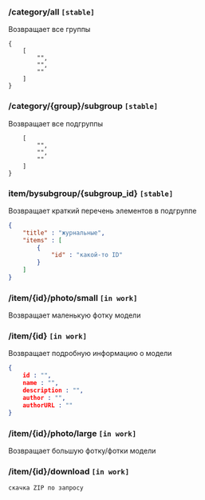 ### /category/all `[stable]`
Возвращает все группы
``` 
{
    [
        "",
        "",
        ""
    ]
}
```

### /category/{group}/subgroup `[stable]`

Возвращает все подгруппы
```json{
    [
        "",
        "",
        ""
    ]
}
```

### item/bysubgroup/{subgroup_id} `[stable]`
Возвращает краткий перечень элементов в подгруппе
```json
{
    "title" : "журнальные",
    "items" : [
        {
            "id" : "какой-то ID"
        }
    ]
}
```

### /item/{id}/photo/small `[in work]`
Возвращает маленькую фотку модели

### /item/{id} `[in work]`
Возвращает подробную информацию о модели

``` json
{
    id : "",
    name : "",
    description : "",
    author : "",
    authorURL : ""
}
```

### /item/{id}/photo/large `[in work]`
Возвращает большую фотку/фотки модели

### /item/{id}/download `[in work]`
```
скачка ZIP по запросу
```
